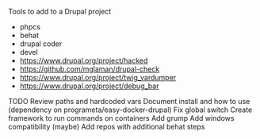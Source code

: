 Tools to add to a Drupal project

* phpcs
* behat
* drupal coder
* devel
* https://www.drupal.org/project/hacked
* https://github.com/mglaman/drupal-check
* https://www.drupal.org/project/twig_vardumper
* https://www.drupal.org/project/debug_bar

TODO
  Review paths and hardcoded vars
  Document install and how to use (dependency on programeta/easy-docker-drupal)
  Fix global switch
  Create framework to run commands on containers
  Add grump
  Add windows compatibility (maybe)
  Add repos with additional behat steps
